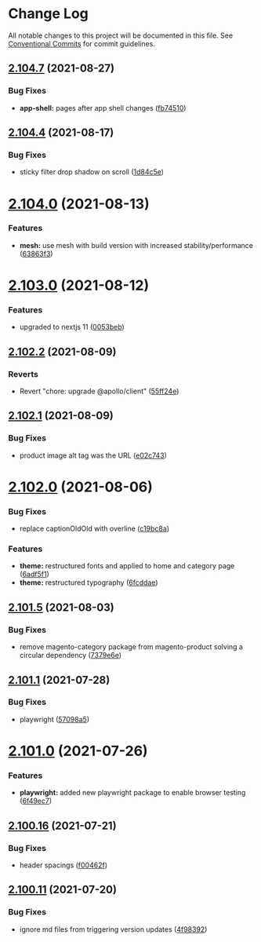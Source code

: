 # Change Log

All notable changes to this project will be documented in this file.
See [Conventional Commits](https://conventionalcommits.org) for commit guidelines.

## [2.104.7](https://github.com/ho-nl/m2-pwa/compare/@reachdigital/magento-product@2.104.6...@reachdigital/magento-product@2.104.7) (2021-08-27)


### Bug Fixes

* **app-shell:** pages after app shell changes ([fb74510](https://github.com/ho-nl/m2-pwa/commit/fb74510121f6124009db72ad2ddebf6459c52a85))





## [2.104.4](https://github.com/ho-nl/m2-pwa/compare/@reachdigital/magento-product@2.104.3...@reachdigital/magento-product@2.104.4) (2021-08-17)


### Bug Fixes

* sticky filter drop shadow on scroll ([1d84c5e](https://github.com/ho-nl/m2-pwa/commit/1d84c5e699dc3dd7e46e0f567bec18ac95b73316))





# [2.104.0](https://github.com/ho-nl/m2-pwa/compare/@reachdigital/magento-product@2.103.1...@reachdigital/magento-product@2.104.0) (2021-08-13)


### Features

* **mesh:** use mesh with build version with increased stability/performance ([63863f3](https://github.com/ho-nl/m2-pwa/commit/63863f3a2df4d596819b85f3cf736c7f52f828c1))





# [2.103.0](https://github.com/ho-nl/m2-pwa/compare/@reachdigital/magento-product@2.102.2...@reachdigital/magento-product@2.103.0) (2021-08-12)


### Features

* upgraded to nextjs 11 ([0053beb](https://github.com/ho-nl/m2-pwa/commit/0053beb7ef597c190add7264256a0eaec35868da))





## [2.102.2](https://github.com/ho-nl/m2-pwa/compare/@reachdigital/magento-product@2.102.1...@reachdigital/magento-product@2.102.2) (2021-08-09)


### Reverts

* Revert "chore: upgrade @apollo/client" ([55ff24e](https://github.com/ho-nl/m2-pwa/commit/55ff24ede0e56c85b8095edadadd1ec5e0b1b8d2))





## [2.102.1](https://github.com/ho-nl/m2-pwa/compare/@reachdigital/magento-product@2.102.0...@reachdigital/magento-product@2.102.1) (2021-08-09)


### Bug Fixes

* product image alt tag was the URL ([e02c743](https://github.com/ho-nl/m2-pwa/commit/e02c74341be195e90fa290fc6ff54a4a44c29bed))





# [2.102.0](https://github.com/ho-nl/m2-pwa/compare/@reachdigital/magento-product@2.101.6...@reachdigital/magento-product@2.102.0) (2021-08-06)


### Bug Fixes

* replace captionOldOld with overline ([c19bc8a](https://github.com/ho-nl/m2-pwa/commit/c19bc8aee829432a8c72d0d4bc9d266110af65ab))


### Features

* **theme:** restructured fonts and applied to home and category page ([6adf5f1](https://github.com/ho-nl/m2-pwa/commit/6adf5f11321bdfbf499125f1161c5abf5a1bfe4a))
* **theme:** restructured typography ([6fcddae](https://github.com/ho-nl/m2-pwa/commit/6fcddae6b1b54d071475c59c80a9f8d8a36294d5))





## [2.101.5](https://github.com/ho-nl/m2-pwa/compare/@reachdigital/magento-product@2.101.4...@reachdigital/magento-product@2.101.5) (2021-08-03)


### Bug Fixes

* remove magento-category package from magento-product solving a circular dependency ([7379e6e](https://github.com/ho-nl/m2-pwa/commit/7379e6ede4829392b35008c17743181d9cac0636))





## [2.101.1](https://github.com/ho-nl/m2-pwa/compare/@reachdigital/magento-product@2.101.0...@reachdigital/magento-product@2.101.1) (2021-07-28)


### Bug Fixes

* playwright ([57098a5](https://github.com/ho-nl/m2-pwa/commit/57098a56f50f175cc753339aeba7c577288e20d6))





# [2.101.0](https://github.com/ho-nl/m2-pwa/compare/@reachdigital/magento-product@2.100.18...@reachdigital/magento-product@2.101.0) (2021-07-26)


### Features

* **playwright:** added new playwright package to enable browser testing ([6f49ec7](https://github.com/ho-nl/m2-pwa/commit/6f49ec7595563775b96ebf21c27e39da1282e8d9))





## [2.100.16](https://github.com/ho-nl/m2-pwa/compare/@reachdigital/magento-product@2.100.15...@reachdigital/magento-product@2.100.16) (2021-07-21)


### Bug Fixes

* header spacings ([f00462f](https://github.com/ho-nl/m2-pwa/commit/f00462f9abb61a54552c96dbed35ef708fe05608))





## [2.100.11](https://github.com/ho-nl/m2-pwa/compare/@reachdigital/magento-product@2.100.10...@reachdigital/magento-product@2.100.11) (2021-07-20)


### Bug Fixes

* ignore md files from triggering version updates ([4f98392](https://github.com/ho-nl/m2-pwa/commit/4f9839250b3a32d3070da5290e5efcc5e2243fba))
